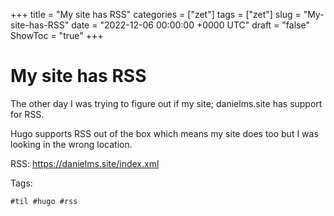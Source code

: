 +++
title = "My site has RSS"
categories = ["zet"]
tags = ["zet"]
slug = "My-site-has-RSS"
date = "2022-12-06 00:00:00 +0000 UTC"
draft = "false"
ShowToc = "true"
+++

# My site has RSS

The other day I was trying to figure out if my site; danielms.site has
support for RSS.

Hugo supports RSS out of the box which means my site does too but I was looking
in the wrong location.

RSS: https://danielms.site/index.xml

Tags:

    #til #hugo #rss

